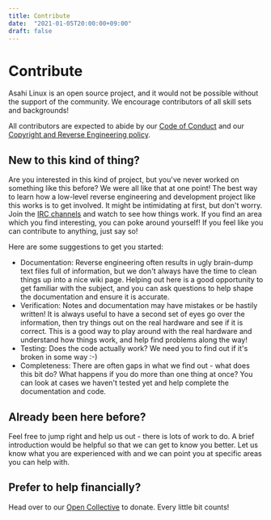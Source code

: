 ```yaml
---
title: Contribute
date:  "2021-01-05T20:00:00+09:00"
draft: false
---
```


# Contribute

Asahi Linux is an open source project, and it would not be possible without the support of the community. We encourage contributors of all skill sets and backgrounds!

All contributors are expected to abide by our [Code of Conduct](/code-of-conduct) and our [Copyright and Reverse Engineering policy](/copyright).

## New to this kind of thing?

Are you interested in this kind of project, but you've never worked on something like this before? We were all like that at one point! The best way to learn how a low-level reverse engineering and development project like this works is to get involved. It might be intimidating at first, but don't worry. Join the [IRC channels](/community) and watch to see how things work. If you find an area which you find interesting, you can poke around yourself! If you feel like you can contribute to anything, just say so!

Here are some suggestions to get you started:

* Documentation: Reverse engineering often results in ugly brain-dump text files full of information, but we don't always have the time to clean things up into a nice wiki page. Helping out here is a good opportunity to get familiar with the subject, and you can ask questions to help shape the documentation and ensure it is accurate.
* Verification: Notes and documentation may have mistakes or be hastily written! It is always useful to have a second set of eyes go over the information, then try things out on the real hardware and see if it is correct. This is a good way to play around with the real hardware and understand how things work, and help find problems along the way!
* Testing: Does the code actually work? We need you to find out if it's broken in some way :-)
* Completeness: There are often gaps in what we find out - what does this bit do? What happens if you do more than one thing at once? You can look at cases we haven't tested yet and help complete the documentation and code.

## Already been here before?

Feel free to jump right and help us out - there is lots of work to do. A brief introduction would be helpful so that we can get to know you better. Let us know what you are experienced with and we can point you at specific areas you can help with.

## Prefer to help financially?

Head over to our [Open Collective](https://opencollective.com/asahilinux) to donate. Every little bit counts!
